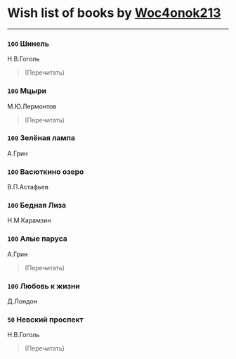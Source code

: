 # Wish list of books by [Woc4onok213](https://plus.google.com/u/0/103474005216004236389/)
---

### `100` Шинель
Н.В.Гоголь
> (Перечитать)

### `100` Мцыри
М.Ю.Лермонтов
> (Перечитать)

### `100` Зелёная лампа
А.Грин

### `100` Васюткино озеро
В.П.Астафьев

### `100` Бедная Лиза
Н.М.Карамзин

### `100` Алые паруса
А.Грин
> (Перечитать)

### `100` Любовь к жизни
Д.Лондон

### `50` Невский проспект
Н.В.Гоголь
> (Перечитать)


